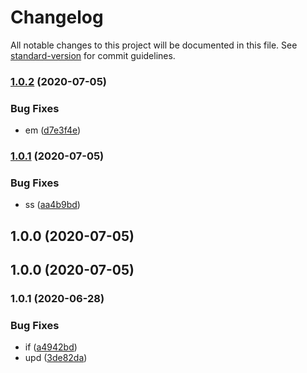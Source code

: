 # Changelog

All notable changes to this project will be documented in this file. See [standard-version](https://github.com/conventional-changelog/standard-version) for commit guidelines.

### [1.0.2](https://github.com/freedomsex/login-activity/compare/v1.0.1...v1.0.2) (2020-07-05)


### Bug Fixes

* em ([d7e3f4e](https://github.com/freedomsex/login-activity/commit/d7e3f4e10088f8536d8ae779196ddc4faec049a5))

### [1.0.1](https://github.com/freedomsex/login-activity/compare/v1.0.0...v1.0.1) (2020-07-05)


### Bug Fixes

* ss ([aa4b9bd](https://github.com/freedomsex/login-activity/commit/aa4b9bd1cd9898af7d114721111375faf3989d4d))

## 1.0.0 (2020-07-05)

## 1.0.0 (2020-07-05)

### 1.0.1 (2020-06-28)


### Bug Fixes

* if ([a4942bd](https://github.com/freedomsex/login-activity/commit/a4942bd9b7cc0ffca9941f7ed27eb46f02cdd10f))
* upd ([3de82da](https://github.com/freedomsex/login-activity/commit/3de82dadf76f8827e854600f61308022e32b7650))
